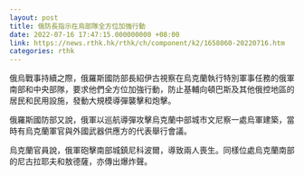 ```yaml
---
layout: post
title: 俄防長指示在烏部隊全方位加強行動　
date: 2022-07-16 17:47:15.000000000 +08:00
link: https://news.rthk.hk/rthk/ch/component/k2/1658060-20220716.htm
categories: rthk
---
```


俄烏戰事持續之際，俄羅斯國防部長紹伊古視察在烏克蘭執行特別軍事任務的俄軍南部和中央部隊，要求他們全方位加強行動，防止基輔向頓巴斯及其他俄控地區的居民和民用設施，發動大規模導彈襲擊和炮擊。

俄羅斯國防部又說，俄軍以巡航導彈攻擊烏克蘭中部城市文尼察一處烏軍建築，當時有烏克蘭軍官與外國武器供應方的代表舉行會議。

烏克蘭官員說，俄軍砲擊南部城鎮尼科波爾，導致兩人喪生。同樣位處烏克蘭南部的尼古拉耶夫和敖德薩，亦傳出爆炸聲。
